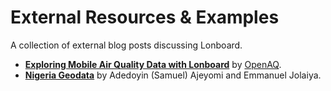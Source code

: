 # External Resources & Examples

A collection of external blog posts discussing Lonboard.

- [**Exploring Mobile Air Quality Data with Lonboard**](https://openaq.medium.com/exploring-mobile-air-quality-data-with-lonboard-af0b99a25eb4) by [OpenAQ](https://openaq.org/).
- [**Nigeria Geodata**](https://www.linkedin.com/posts/adedoyin-samuel-ajeyomi_grid3-lonboard-nigeria-activity-7235765078925422592-qq7X?utm_source=share&utm_medium=member_desktop) by Adedoyin (Samuel) Ajeyomi and Emmanuel Jolaiya.
